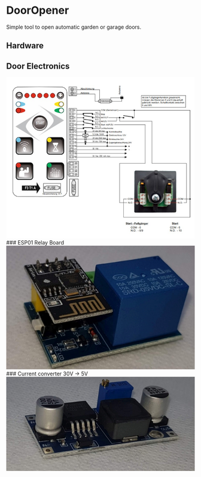 # DoorOpener
Simple tool to open automatic garden or garage doors.

## Hardware
## Door Electronics
<img src="./img/ConnectionPlanDoorControl.jpg">
### ESP01 Relay Board
<img src="./img/ESP01RelaisModul-PerspectiveRight.jpg">
### Current converter 30V -> 5V
<img src="./img/20230918_222432.jpg">

